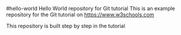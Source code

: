 #hello-world
Hello World repository for Git tutorial
This is an example repository for the Git tutorial on https://www.w3schools.com

This repository is built step by step in the tutorial
